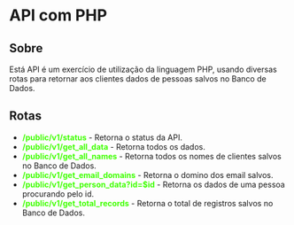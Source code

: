 <h1>API com PHP</h1>

## Sobre
<p>Está API é um exercício de utilização da linguagem PHP, usando diversas rotas para retornar aos clientes dados de pessoas salvos no Banco de Dados.</p>

## Rotas

<ul>
    <li><strong style= 'color: #3FFF00;'>/public/v1/status</strong> - Retorna o status da API.</li>
    <li><strong style= 'color: #3FFF00;'>/public/v1/get_all_data</strong> - Retorna todos os dados.</li>
    <li><strong style= 'color: #3FFF00;'>/public/v1/get_all_names</strong> - Retorna todos os nomes de clientes salvos no Banco de Dados.</li>
    <li><strong style= 'color: #3FFF00;'>/public/v1/get_email_domains</strong> - Retorna o domino dos email salvos.</li>
    <li><strong style= 'color: #3FFF00;'>/public/v1/get_person_data?id=$id</strong> - Retorna os dados de uma pessoa procurando pelo id.</li>
    <li><strong style= 'color: #3FFF00;'>/public/v1/get_total_records</strong> - Retorna o total de registros salvos no Banco de Dados.</li>
</ul>

